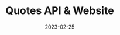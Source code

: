 ---
title: Quotes API & Website
id: quotes
live: /quote
source: https://github.com/ZacharyCrespin/quote-api
sourceType: github
tech:
  - Express
img: /images/code/quote.png
date: 2023-02-25
---